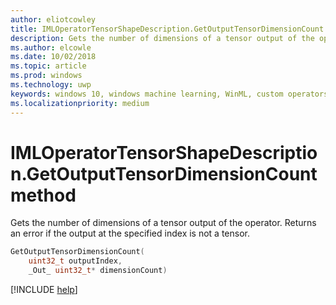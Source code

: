 ```yaml
---
author: eliotcowley
title: IMLOperatorTensorShapeDescription.GetOutputTensorDimensionCount method
description: Gets the number of dimensions of a tensor output of the operator.
ms.author: elcowle
ms.date: 10/02/2018
ms.topic: article
ms.prod: windows
ms.technology: uwp
keywords: windows 10, windows machine learning, WinML, custom operators, GetOutputTensorDimensionCount
ms.localizationpriority: medium
---
```


# IMLOperatorTensorShapeDescription.GetOutputTensorDimensionCount method

Gets the number of dimensions of a tensor output of the operator. Returns an error if the output at the specified index is not a tensor.

```cpp
GetOutputTensorDimensionCount(
    uint32_t outputIndex, 
    _Out_ uint32_t* dimensionCount)
```

[!INCLUDE [help](../includes/get-help.md)]